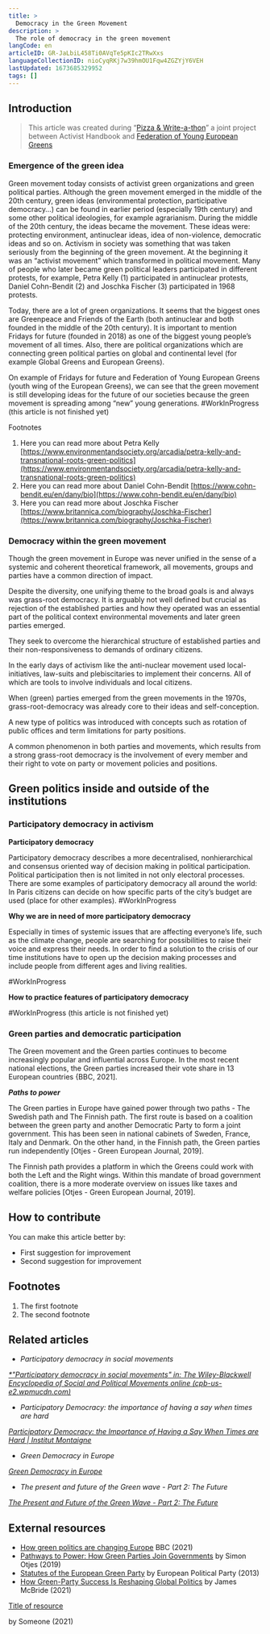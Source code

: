 ```yaml
---
title: >
  Democracy in the Green Movement
description: >
  The role of democracy in the green movement
langCode: en
articleID: GR-JaLbiL458Ti0AVqTe5pKIc2TRwXxs
languageCollectionID: nioCyqRKj7w39hmOU1Fqw4ZGZYjY6VEH
lastUpdated: 1673685329952
tags: []
---
```


## **Introduction**

> This article was created during “[Pizza & Write-a-thon](/writeathon)” a joint project between Activist Handbook and [Federation of Young European Greens](https://fyeg.org/)

### **Emergence of the green idea**

Green movement today consists of activist green organizations and green political parties. Although the green movement emerged in the middle of the 20th century, green ideas (environmental protection, participative democracy…) can be found in earlier period (especially 19th century) and some other political ideologies, for example agrarianism. During the middle of the 20th century, the ideas became the movement. These ideas were: protecting environment, antinuclear ideas, idea of non-violence, democratic ideas and so on. Activism in society was something that was taken seriously from the beginning of the green movement. At the beginning it was an “activist movement” which transformed in political movement. Many of people who later became green political leaders participated in different protests, for example, Petra Kelly (1) participated in antinuclear protests, Daniel Cohn-Bendit (2) and Joschka Fischer (3) participated in 1968 protests.

Today, there are a lot of green organizations. It seems that the biggest ones are Greenpeace and Friends of the Earth (both antinuclear and both founded in the middle of the 20th century). It is important to mention Fridays for future (founded in 2018) as one of the biggest young people’s movement of all times. Also, there are political organizations which are connecting green political parties on global and continental level (for example Global Greens and European Greens).

On example of Fridays for future and Federation of Young European Greens (youth wing of the European Greens), we can see that the green movement is still developing ideas for the future of our societies because the green movement is spreading among “new” young generations. #WorkInProgress (this article is not finished yet)

Footnotes

1.  Here you can read more about Petra Kelly [https://www.environmentandsociety.org/arcadia/petra-kelly-and-transnational-roots-green-politics](https://www.environmentandsociety.org/arcadia/petra-kelly-and-transnational-roots-green-politics)
2.  Here you can read more about Daniel Cohn-Bendit [https://www.cohn-bendit.eu/en/dany/bio](https://www.cohn-bendit.eu/en/dany/bio)
3.  Here you can read more about Joschka Fischer [https://www.britannica.com/biography/Joschka-Fischer](https://www.britannica.com/biography/Joschka-Fischer)

### **Democracy within the green movement**

​​Though the green movement in Europe was never unified in the sense of a systemic and coherent theoretical framework, all movements, groups and parties have a common direction of impact.

Despite the diversity, one unifying theme to the broad goals is and always was grass-root democracy. It is arguably not well defined but crucial as rejection of the established parties and how they operated was an essential part of the political context environmental movements and later green parties emerged.

They seek to overcome the hierarchical structure of established parties and their non-responsiveness to demands of ordinary citizens.

In the early days of activism like the anti-nuclear movement used local-initiatives, law-suits and plebiscitaries to implement their concerns. All of which are tools to involve individuals and local citizens.

When (green) parties emerged from the green movements in the 1970s, grass-root-democracy was already core to their ideas and self-conception.

A new type of politics was introduced with concepts such as rotation of public offices and term limitations for party positions.

A common phenomenon in both parties and movements, which results from a strong grass-root democracy is the involvement of every member and their right to vote on party or movement policies and positions.

## **Green politics inside and outside of the institutions**

### **Participatory democracy in activism**

**Participatory democracy**

Participatory democracy describes a more decentralised, nonhierarchical and consensus oriented way of decision making in political participation. Political participation then is not limited in not only electoral processes. There are some examples of participatory democracy all around the world: In Paris citizens can decide on how specific parts of the city’s budget are used (place for other examples). #WorkInProgress

**Why we are in need of more participatory democracy**

Especially in times of systemic issues that are affecting everyone’s life, such as the climate change, people are searching for possibilities to raise their voice and express their needs. In order to find a solution to the crisis of our time institutions have to open up the decision making processes and include people from different ages and living realities.

#WorkInProgress

**How to practice features of participatory democracy**

#WorkInProgress (this article is not finished yet)

### **Green parties and democratic participation**

The Green movement and the Green parties continues to become increasingly popular and influential across Europe. In the most recent national elections, the Green parties increased their vote share in 13 European countries {BBC, 2021\].

_**Paths to power**_

The Green parties in Europe have gained power through two paths - The Swedish path and The Finnish path. The first route is based on a coalition between the green party and another Democratic Party to form a joint government. This has been seen in national cabinets of Sweden, France, Italy and Denmark. On the other hand, in the Finnish path, the Green parties run independently \[Otjes - Green European Journal, 2019\].

The Finnish path provides a platform in which the Greens could work with both the Left and the Right wings. Within this mandate of broad government coalition, there is a more moderate overview on issues like taxes and welfare policies \[Otjes - Green European Journal, 2019\].

## **How to contribute**

You can make this article better by:

-   First suggestion for improvement
-   Second suggestion for improvement

## **Footnotes**

1.  The first footnote
2.  The second footnote

## **Related articles**

-   _Participatory democracy in social movements_

[_\*"Participatory democracy in social movements" in: The Wiley-Blackwell Encyclopedia of Social and Political Movements online (cpb-us-e2.wpmucdn.com)_](https://cpb-us-e2.wpmucdn.com/faculty.sites.uci.edu/dist/2/432/files/2011/03/Polletta-Participatory-Democracy-Wiley-Encyclopedia.pdf)

-   _Participatory Democracy: the importance of having a say when times are hard_

[_Participatory Democracy: the Importance of Having a Say When Times are Hard | Institut Montaigne_](https://www.institutmontaigne.org/en/blog/participatory-democracy-importance-having-say-when-times-are-hard)

-   _Green Democracy in Europe_

[_Green Democracy in Europe_](https://carnegieeurope.eu/2021/09/23/green-democracy-in-europe-pub-85398)

-   _The present and future of the Green wave - Part 2: The Future_

[_The Present and Future of the Green Wave - Part 2: The Future_](https://eu.boell.org/en/2021/01/18/present-and-future-green-wave-part-2-future)

## **External resources**

-   [How green politics are changing Europe](https://www.bbc.com/news/world-europe-58910712) BBC (2021)
-   [Pathways to Power: How Green Parties Join Governments](https://www.greeneuropeanjournal.eu/pathways-to-power-how-green-parties-join-governments/) by Simon Otjes (2019)
-   [Statutes of the European Green Party](http://www.epgencms.europarl.europa.eu/cmsdata/upload/8b8a18a7-f2fb-4ac2-bdcc-01fb5fe7295b/2017_11_26_Statutes_as_adopted_in_Karlstad_Council_EGP.pdf) by European Political Party (2013)
-   [How Green-Party Success Is Reshaping Global Politics](https://www.cfr.org/backgrounder/how-green-party-success-reshaping-global-politics) by James McBride (2021)

[Title of resource](https://docs.google.com/document/d/1kIc5-LfDK3B72i68We4wKG_6extL9c-v7qQKjep3prY/edit#)

by Someone (2021)